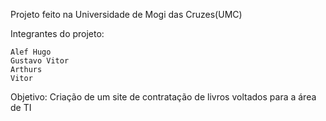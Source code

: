 Projeto feito na Universidade de Mogi das Cruzes(UMC)

Integrantes do projeto:

    Alef Hugo
    Gustavo Vitor
    Arthurs
    Vitor 

Objetivo: 
    Criação de um site de contratação de livros voltados para a área de TI